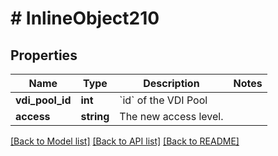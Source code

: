 # # InlineObject210

## Properties

Name | Type | Description | Notes
------------ | ------------- | ------------- | -------------
**vdi_pool_id** | **int** | &#x60;id&#x60; of the VDI Pool |
**access** | **string** | The new access level. |

[[Back to Model list]](../../README.md#models) [[Back to API list]](../../README.md#endpoints) [[Back to README]](../../README.md)
